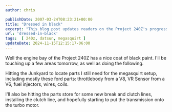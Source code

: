 ```yaml
---
author: chris

publishDate: 2007-03-24T08:23:21+00:00
title: "Dressed in black"
excerpt: "This blog post updates readers on the Project 240Z's progress, detailing a day hunting for needed parts and upcoming mechanical tasks."
url: 'dressed-in-black'
tags:  [ 240z, datsun, megasquirt ] 
updateDate: 2024-11-15T12:15:17-06:00
---
```


Well the engine bay of the Project 240Z has a nice coat of black paint. I'll be touching up a few areas tomorrow, as well as doing the following.

Hitting the Junkyard to locate parts I still need for the megasquirt setup, including mostly these ford parts: throttlebody from a V8, VR Sensor from a V6, fuel injectors, wires, coils. 

I'll also be hitting the parts store for some new break and clutch lines, installing the clutch line, and hopefully starting to put the transmission onto the turbo motor.
